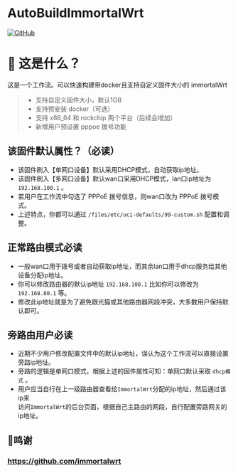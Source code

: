 # AutoBuildImmortalWrt
[![GitHub](https://img.shields.io/github/license/wukongdaily/AutoBuildImmortalWrt.svg?label=LICENSE&logo=github&logoColor=%20)](https://github.com/PrestonHee/AutoBuildImmortalWrt/blob/master/LICENSE)

# 🤔 这是什么？
这是一个工作流。可以快速构建带docker且支持自定义固件大小的 immortalWrt
> - 支持自定义固件大小，默认1GB 
> - 支持预安装 docker（可选）
> - 支持 x86_64 和 rockchip 两个平台（后续会增加）
> - 新增用户预设置 pppoe 拨号功能


## 该固件默认属性？（必读）
- 该固件刷入【单网口设备】默认采用DHCP模式，自动获取ip地址。
- 该固件刷入【多网口设备】默认wan口采用DHCP模式，lan口ip地址为 `192.168.100.1` 。
- 若用户在工作流中勾选了 PPPoE 拨号信息，则wan口改为 PPPoE 拨号模式。
- 上述特点，你都可以通过 `/files/etc/uci-defaults/99-custom.sh` 配置和调整。

## 正常路由模式必读
- 一般wan口用于拨号或者自动获取ip地址，而其余lan口用于dhcp服务给其他设备分配ip地址。
- 你可以修改路由器的默认ip地址 `192.168.100.1` 比如你可以修改为 `192.168.80.1` 等。
- 修改此ip地址就是为了避免跟光猫或其他路由器网段冲突，大多数用户保持默认即可。

## 旁路由用户必读
- 近期不少用户修改配置文件中的默认ip地址，误认为这个工作流可以直接设置旁路ip地址。
- 旁路的逻辑是单网口模式，根据上述的固件属性可知：单网口默认采取 `dhcp模式` 。
- 用户应当自行在上一级路由器查看给`ImmortalWrt`分配的ip地址，然后通过该ip来<br>访问`ImmortalWrt`的后台页面，根据自己主路由的网段，自行配置旁路网关的ip地址。


## 🌟鸣谢
### https://github.com/immortalwrt

